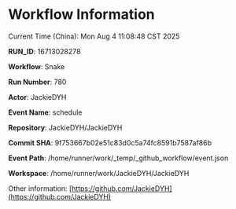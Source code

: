 # Workflow Information

Current Time (China): Mon Aug  4 11:08:48 CST 2025  

**RUN_ID**: 16713028278  

**Workflow**: Snake  

**Run Number**: 780  

**Actor**: JackieDYH  

**Event Name**: schedule  

**Repository**: JackieDYH/JackieDYH  

**Commit SHA**: 9f753667b02e51c83d0c5a74fc8591b7587af86b  

**Event Path**: /home/runner/work/_temp/_github_workflow/event.json  

**Workspace**: /home/runner/work/JackieDYH/JackieDYH  

Other information: [https://github.com/JackieDYH](https://github.com/JackieDYH)
